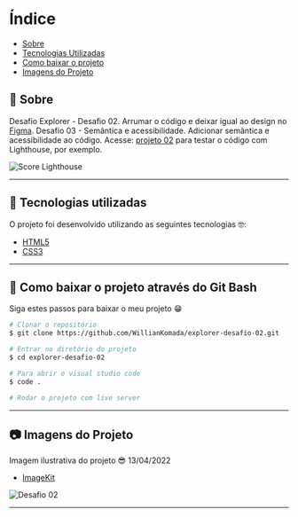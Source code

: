 # Índice

- [Sobre](#-sobre)
- [Tecnologias Utilizadas](#-tecnologias-utilizadas)
- [Como baixar o projeto](#-como-baixar-o-projeto)
- [Imagens do Projeto](#-imagens-do-projeto)

## 📝 Sobre

<p>
  Desafio Explorer - Desafio 02. Arrumar o código e deixar igual ao design no <a href="https://www.figma.com/file/iaRjMCdt3SNMUsLLlcl5z8/Explorer---Projeto-02?node-id=1%3A5">Figma</a>. Desafio 03 - Semântica e acessibilidade. Adicionar semântica e acessibilidade ao código. Acesse: <a href="https://williankomada.github.io/explorer-desafio-02/">projeto 02</a> para testar o código com Lighthouse, por exemplo.
</p>

<img src="https://ik.imagekit.io/cucgno2zqys/Capturar_E0535kZVV.PNG?ik-sdk-version=javascript-1.4.3&updatedAt=1649873868416" alt="Score Lighthouse">


---

## 🚀 Tecnologias utilizadas

<p>O projeto foi desenvolvido utilizando as seguintes tecnologias 🤓:</p>

- [HTML5]()
- [CSS3]()

---

## 📁 Como baixar o projeto através do Git Bash

<p>Siga estes passos para baixar o meu projeto 😁</p>

```bash
# Clonar o repositório
$ git clone https://github.com/WillianKomada/explorer-desafio-02.git

# Entrar no diretório do projeto
$ cd explorer-desafio-02

# Para abrir o visual studio code
$ code .

# Rodar o projeto com live server
```

---

## 📷 Imagens do Projeto

<p>Imagem ilustrativa do projeto 😎 13/04/2022</p>

- [ImageKit](https://imagekit.io/)

<img src="https://ik.imagekit.io/cucgno2zqys/Capturar_VT8LhTxKK.PNG?ik-sdk-version=javascript-1.4.3&updatedAt=1649870801883" alt="Desafio 02">

---

